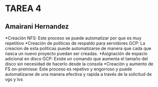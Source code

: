 # TAREA 4
## Amairani Hernandez

*Creación NFS: Este proceso se puede automatizar por que es muy repetitivo 
*Creación de politicas de respaldo para servidores GCP: La creacion de esta politicas puede automatizarse de manera que cada que nasca un nuevo proyecto puedan ser creadas.
*Asignación de espacio adicional en disco GCP: Existe un comando que aumenta el tamaño del disco sin necesidad de hacerlo desde la consola
*Creación y aumento de FS on-premisse: Este proceso es repetivo y engorroso y puede automatizarse de una manera efectiva y rapida a través de la solicitud de vgs y lvs
